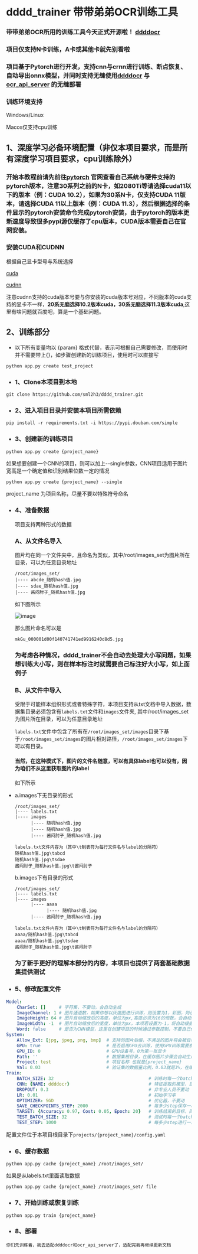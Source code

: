 # dddd_trainer 带带弟弟OCR训练工具

### 带带弟弟OCR所用的训练工具今天正式开源啦！ [ddddocr](https://github.com/sml2h3/ddddocr)

### 项目仅支持N卡训练，A卡或其他卡就先别看啦

### 项目基于Pytorch进行开发，支持cnn与crnn进行训练、断点恢复、自动导出onnx模型，并同时支持无缝使用[ddddocr](https://github.com/sml2h3/ddddocr) 与 [ocr_api_server](https://gitee.com/fkgeek/ocr_api_server) 的无缝部署

### 训练环境支持

Windows/Linux

Macos仅支持cpu训练

## 1、深度学习必备环境配置（非仅本项目要求，而是所有深度学习项目要求，cpu训练除外）

### 开始本教程前请先前往[pytorch](https://pytorch.org/get-started/locally/) 官网查看自己系统与硬件支持的pytorch版本，注意30系列之前的N卡，如2080Ti等请选择cuda11以下的版本（例：CUDA 10.2），如果为30系N卡，仅支持CUDA 11版本，请选择CUDA 11以上版本（例：CUDA 11.3），然后根据选择的条件显示的pytorch安装命令完成pytorch安装，由于pytorch的版本更新速度导致很多pypi源仅缓存了cpu版本，CUDA版本需要自己在官网安装。

### 安装CUDA和CUDNN

根据自己显卡型号与系统选择

[cuda](https://developer.nvidia.com/cuda-downloads)

[cudnn](https://developer.nvidia.com/zh-cn/cudnn)

注意cudnn支持的cuda版本号要与你安装的cuda版本号对应，不同版本的cuda支持的显卡不一样，<b>20系无脑选择10.2版本cuda，30系无脑选择11.3版本cuda</b>,这里有啥问题就百度吧，算是一个基础问题。

## 2、训练部分 

- 以下所有变量均以 {param} 格式代替，表示可根据自己需要修改，而使用时并不需要带上{}，如步骤创建新的训练项目，使用时可以直接写

`python app.py create test_project`

- ### 1、Clone本项目到本地

`git clone https://github.com/sml2h3/dddd_trainer.git`

- ### 2、进入项目目录并安装本项目所需依赖

`pip install -r requirements.txt -i https://pypi.douban.com/simple`

- ### 3、创建新的训练项目

`python app.py create {project_name}`

如果想要创建一个CNN的项目，则可以加上--single参数，CNN项目适用于图片宽高是一个确定值和识别结果位数一定的情况

`python app.py create {project_name} --single`

project_name 为项目名称，尽量不要以特殊符号命名

- ### 4、准备数据

    项目支持两种形式的数据
    
    ### A、从文件名导入
        
    图片均在同一个文件夹中，且命名为类似，其中/root/images_set为图片所在目录，可以为任意目录地址

    ```
  /root/images_set/
    |---- abcde_随机hash值.jpg
    |---- sdae_随机hash值.jpg
    |---- 酱闷肘子_随机hash值.jpg
  
  ```
    
    如下图所示

    ![image](https://cdn.wenanzhe.com/img/mkGu_000001d00f140741741ed9916240d8d5.jpg)

    那么图片命名可以是 

    `mkGu_000001d00f140741741ed9916240d8d5.jpg`

    ### 为考虑各种情况，dddd_trainer不会自动去处理大小写问题，如果想训练大小写，则在样本标注时就需要自己标注好大小写，如上面例子

    ### B、从文件中导入

    受限于可能样本组织形式或者特殊字符，本项目支持从txt文档中导入数据，数据集目录必须包含有`labels.txt`文件和`images`文件夹, 其中/root/images_set为图片所在目录，可以为任意目录地址
    
    `labels.txt`文件中包含了所有在`/root/images_set/images`目录下基于`/root/images_set/images`的图片相对路径，`/root/images_set/images`下可以有目录。

    #### 当然，在这种模式下，图片的文件名随意，可以有具体label也可以没有，因为咱们不从这里获取图片的label

    如下所示
- 
   a.images下无目录的形式

    ```
  /root/images_set/
    |---- labels.txt
    |---- images
          |---- 随机hash值.jpg
          |---- 随机hash值.jpg
          |---- 酱闷肘子_随机hash值.jpg
  
  labels.txt文件内容为（其中\t制表符为每行文件名与label的分隔符）
  随机hash值.jpg\tabcd
  随机hash值.jpg\tsdae
  酱闷肘子_随机hash值.jpg\t酱闷肘子
  ```
  b.images下有目录的形式
    ```
  /root/images_set/
    |---- labels.txt
    |---- images
          |---- aaaa
                |---- 随机hash值.jpg
          |---- 酱闷肘子_随机hash值.jpg
  
  labels.txt文件内容为（其中\t制表符为每行文件名与label的分隔符）
  aaaa/随机hash值.jpg\tabcd
  aaaa/随机hash值.jpg\tsdae
  酱闷肘子_随机hash值.jpg\t酱闷肘子
  
  ```
  
  ### 为了新手更好的理解本部分的内容，本项目也提供了两套基础数据集提供测试

- ### 5、修改配置文件
```yaml
Model:
    CharSet: []     # 字符集，不要动，会自动生成
    ImageChannel: 1 # 图片通道数，如果你想以灰度图进行训练，则设置为1，彩图，则设置为3。如果设置为1，数据集是彩图，项目会在训练的过程中自动在内存中将读取到的彩图转为灰度图，并不需要提前自己修改并且该设置不会修改本地图片
    ImageHeight: 64 # 图片自动缩放后的高度，单位为px,高度必须为16的倍数，会自动缩放图像
    ImageWidth: -1  # 图片自动缩放后的宽度，单位为px，本项若设置为-1，将自动根据情况调整
    Word: false     # 是否为CNN模型，这里在创建项目的时候通过参数控制，不要自己修改
System:
    Allow_Ext: [jpg, jpeg, png, bmp]  # 支持的图片后缀，不满足的图片将会被自动忽略
    GPU: true                         # 是否启用GPU去训练，使用GPU训练需要参考步骤一安装好环境
    GPU_ID: 0                         # GPU设备号，0为第一张显卡
    Path: ''                          # 数据集根目录，在缓存图片步骤会自动生成，不需要自己改，除非数据集地址改了
    Project: test                     # 项目名称 也就是{project_name}
    Val: 0.03                         # 验证集的数据量比例，0.03就是3%，在缓存数据时，会自动选则3%的图片用作训练过程中的数据验证，修改本值之后需要重新缓存数据
Train:
    BATCH_SIZE: 32                                    # 训练时每一个batch_size的大小，主要取决于你的显存或内存大小，可以根据自己的情况，多测试，一般为16的倍数,如16，32，64，128
    CNN: {NAME: ddddocr}                              # 特征提取的模型，目前支持的值为ddddocr,effnetv2_l,effnetv2_m,effnetv2_xl,effnetv2_s,mobilenetv2,mobilenetv3_s,mobilenetv3_l
    DROPOUT: 0.3                                      # 非专业人员不要动
    LR: 0.01                                          # 初始学习率
    OPTIMIZER: SGD                                    # 优化器，不要动
    SAVE_CHECKPOINTS_STEP: 2000                       # 每多少step保存一次模型
    TARGET: {Accuracy: 0.97, Cost: 0.05, Epoch: 20}   # 训练结束的目标，同时满足时自动结束训练并保存onnx模型，Accuracy为需要满足的最小准确率，Cost为需要满足的最小损失，Epoch为需要满足的最小训练轮数
    TEST_BATCH_SIZE: 32                               # 测试时每一个batch_size的大小，主要取决于你的显存或内存大小，可以根据自己的情况，多测试，一般为16的倍数,如16，32，64，128
    TEST_STEP: 1000                                   # 每多少step进行一次测试


```
配置文件位于本项目根目录下`projects/{project_name}/config.yaml`

- ### 6、缓存数据

`python app.py cache {project_name} /root/images_set/`

如果是从labels.txt里面读取数据

`python app.py cache {project_name} /root/images_set/ file`

- ### 7、开始训练或恢复训练

`python app.py train {project_name}`

- ### 8、部署

`你们先训练着，我去适配ddddocr和ocr_api_server了，适配完我再继续更新文档`
